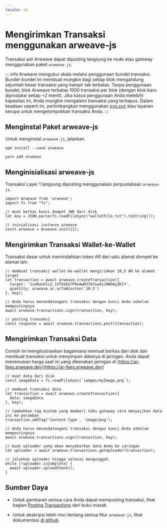 ```yaml
---
locale: id
---
```


# Mengirimkan Transaksi menggunakan arweave-js

Transaksi asli Arweave dapat diposting langsung ke node atau gateway menggunakan paket `arweave-js`.

::: info
Arweave mengukur skala melalui penggunaan bundel transaksi. Bundel-bundel ini membuat mungkin bagi setiap blok mengandung sejumlah besar transaksi yang hampir tak terbatas. Tanpa penggunaan bundel, blok Arweave terbatas 1000 transaksi per blok (dengan blok baru diproduksi setiap ~2 menit). Jika kasus penggunaan Anda melebihi kapasitas ini, Anda mungkin mengalami transaksi yang terhapus. Dalam keadaan seperti ini, pertimbangkan menggunakan [irys.xyz](./irys.md) atau layanan serupa untuk mengelompokkan transaksi Anda.
:::

## Menginstal Paket arweave-js

Untuk menginstal `arweave-js`, jalankan
<CodeGroup>
<CodeGroupItem title="NPM">

```console:no-line-numbers
npm install --save arweave
```

  </CodeGroupItem>
  <CodeGroupItem title="YARN">

```console:no-line-numbers
yarn add arweave
```

  </CodeGroupItem>
</CodeGroup>

## Menginisialisasi arweave-js

Transaksi Layer 1 langsung diposting menggunakan perpustakaan `arweave-js`.

```js:no-line-numbers
import Arweave from 'arweave';
import fs from "fs";

// muat berkas kunci dompet JWK dari disk
let key = JSON.parse(fs.readFileSync("walletFile.txt").toString());

// inisialisasi instance arweave
const arweave = Arweave.init({});
```

## Mengirimkan Transaksi Wallet-ke-Wallet

Transaksi dasar untuk memindahkan token AR dari satu alamat dompet ke alamat lain.

```js:no-line-numbers
// membuat transaksi wallet-ke-wallet mengirimkan 10,5 AR ke alamat target
let transaction = await arweave.createTransaction({
  target: '1seRanklLU_1VTGkEk7P0xAwMJfA7owA1JHW5KyZKlY',
  quantity: arweave.ar.arToWinston('10.5')
}, key);

// Anda harus menandatangani transaksi dengan kunci Anda sebelum mempostingnya
await arweave.transactions.sign(transaction, key);

// posting transaksi
const response = await arweave.transactions.post(transaction);
```

## Mengirimkan Transaksi Data

Contoh ini mengilustrasikan bagaimana memuat berkas dari disk dan membuat transaksi untuk menyimpan datanya di jaringan. Anda dapat menemukan harga saat ini yang dikenakan jaringan di [https://ar-fees.arweave.dev](https://ar-fees.arweave.dev)

```js:no-line-numbers
// muat data dari disk
const imageData = fs.readFileSync(`iamges/myImage.png`);

// membuat transaksi data
let transaction = await arweave.createTransaction({
  data: imageData
}, key);

// tambahkan tag kustom yang memberi tahu gateway cara menyajikan data ini ke peramban
transaction.addTag('Content-Type', 'image/png');

// Anda harus menandatangani transaksi dengan kunci Anda sebelum mempostingnya
await arweave.transactions.sign(transaction, key);

// buat uploader yang akan menyebarkan data Anda ke jaringan
let uploader = await arweave.transactions.getUploader(transaction);

// jalankan uploader hingga selesai mengunggah.
while (!uploader.isComplete) {
  await uploader.uploadChunk();
}
```

## Sumber Daya

-   Untuk gambaran semua cara Anda dapat memposting transaksi, lihat bagian [Posting Transactions](../../concepts/post-transactions.md) dari buku masak.

-   Untuk deskripsi lebih rinci tentang semua fitur `arweave-js`, lihat dokumentasi [di github](https://github.com/ArweaveTeam/arweave-js)
